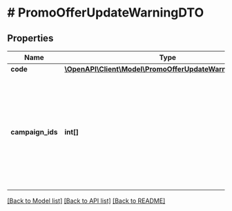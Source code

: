 # # PromoOfferUpdateWarningDTO

## Properties

Name | Type | Description | Notes
------------ | ------------- | ------------- | -------------
**code** | [**\OpenAPI\Client\Model\PromoOfferUpdateWarningCodeType**](PromoOfferUpdateWarningCodeType.md) |  |
**campaign_ids** | **int[]** | Идентификаторы магазинов в кабинете, для которых получены предупреждения.  Не возвращается, если предупреждения действуют для всех магазинов в кабинете. | [optional]

[[Back to Model list]](../../README.md#models) [[Back to API list]](../../README.md#endpoints) [[Back to README]](../../README.md)
